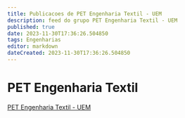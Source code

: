 ```yaml
---
title: Publicacoes de PET Engenharia Textil - UEM
description: feed do grupo PET Engenharia Textil - UEM
published: true
date: 2023-11-30T17:36:26.504850
tags: Engenharias
editor: markdown
dateCreated: 2023-11-30T17:36:26.504850
---
```


# PET Engenharia Textil
[PET Engenharia Textil - UEM](/grupo/146PETEngenhariaTextilUEM.md)